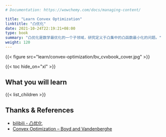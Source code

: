 ```yaml
---
# Documentation: https://wowchemy.com/docs/managing-content/

title: "Learn Convex Optimization"
linktitle: "凸优化"
date: 2021-10-24T22:19:21+08:00
type: book
summary: "凸优化是数学最优化的一个子领域，研究定义于凸集中的凸函数最小化的问题。"
weight: 120
---
```


{{< figure src="learn/convex-optimization/bv_cvxbook_cover.jpg" >}}

{{< toc hide_on="xl" >}}

## What you will learn

{{< list_children >}}

## Thanks & References

- [bilibili - 凸优化](https://www.bilibili.com/video/BV1Jt411p7jE)
- [Convex Optimization – Boyd and Vandenberghe](https://web.stanford.edu/~boyd/cvxbook/)
